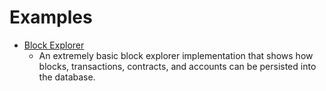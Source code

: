 # Examples

- [Block Explorer](./block-explorer.md)
  - An extremely basic block explorer implementation that shows how blocks, transactions, contracts, and accounts can be persisted into the database.

